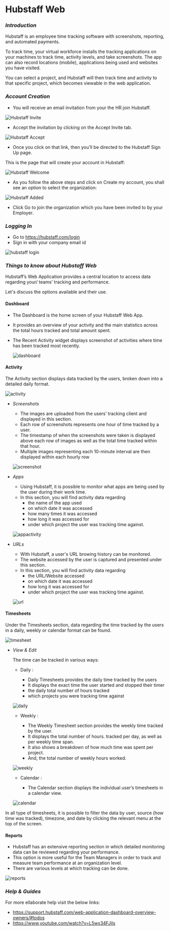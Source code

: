 # **Hubstaff Web**

### **_Introduction_**

Hubstaff is an employee time tracking software with screenshots, reporting, and automated payments.

To track time, your virtual workforce installs the tracking applications on your machines to track time, activity levels, and take screenshots. The app can also record locations (mobile), applications being used and websites you have visited.

 You can select a project, and Hubstaff will then track time and activity to that specific project, which becomes viewable in the web application.

### **_Account Creation_**

*   You will receive an email invitation from your the HR join Hubstaff.

![Hubstaff Invite](../images/Initial-images/Hubstaff-Web/Hubstaffinvite.jpg)

*   Accept the invitation by clicking on the Accept Invite tab.

![Hubstaff Accept](../images/Initial-images/Hubstaff-Web/HubstaffAccept.jpg)

*   Once you click on that link, then you’ll be directed to the Hubstaff Sign Up page.

This is the page that will create your account in Hubstaff:

![Hubstaff Welcome](../images/Initial-images/Hubstaff-Web/HubstaffWelcome.jpg)

*   As you follow the above steps and click on Create my account, you shall see an option to select the organization:

![Hubstaff Added](../images/Initial-images/Hubstaff-Web/Hubstaffadded.jpg)


*   Click Go to join the organization which you have been invited to by your Employer.

### **_Logging In_**

* Go to https://hubstaff.com/login
* Sign in with your company email id

![hubstaff login](../images/Initial-images/Hubstaff-Web/hubstafflogin.jpg)


### **_Things to know about Hubstaff Web_**

Hubstaff’s Web Application provides a central location to access data regarding your/ teams’ tracking and performance.

Let's discuss the options available and their use.

####   **Dashboard**

  * The Dashboard is the home screen of your Hubstaff Web App. 
*   It provides an overview of your activity and the main statistics across the total hours tracked and total amount spent.
*   The Recent Activity widget displays screenshot of activities where time has been tracked most recently.

    ![dashboard](../images/Initial-images/Hubstaff-Web/hubstaffdashboard.jpg)


####   **Activity**

The Activity section displays data tracked by the users, broken down into a detailed daily format.

![activity](../images/Initial-images/Hubstaff-Web/hubstaffactivity.jpg)


  *   *Screenshots*


        *   The images are uploaded from the users’ tracking client and displayed in this section.
        *   Each row of screenshots represents one hour of time tracked by a user. 
        *  The timestamp of when the screenshots were taken is displayed above each row of images as well as the total time tracked within that hour.
        *  Multiple images representing each 10-minute interval are then displayed within each hourly row

        ![screenshot](../images/Initial-images/Hubstaff-Web/hubstaffscreenshot.jpg)

  *  *Apps*

        *   Using Hubstaff, it is possible to monitor what apps are being used by the user during their work time.
        *   In this section, you will find activity data regarding 
            *   the name of the app used
            *   on which date it was accessed
            *   how many times it was accessed
            *   how long it was accessed for 
            *   under which project the user was tracking time against.

        ![appactivity](../images/Initial-images/Hubstaff-Web/hubstaffappactivity.jpg)


  *   *URLs*

        *   With Hubstaff, a user's URL browing history can be monitored.
        *   The website accessed by the user is captured and presented under this section.
        *   In this section, you will find activity data regarding 
            *   the URL/Website accessed
            *   on which date it was accessed
            *   how long it was accessed for 
            *   under which project the user was tracking time against.

        ![url](../images/Initial-images/Hubstaff-Web/hubstaffurl.jpg)


####   **Timesheets**     

Under the Timesheets section, data regarding the time tracked by the users in a daily, weekly or calendar format can be found. 

![timesheet](../images/Initial-images/Hubstaff-Web/timesheet.jpg)

  *   *View & Edit*

        The time can be tracked in various ways:

        *   Daily : 
  
            *   Daily Timesheets provides the daily time tracked by the users
            *   It displays the exact time the user started and stopped their timer
            *   the daily total number of hours tracked 
            *   which projects you were tracking time against

        ![daily](../images/Initial-images/Hubstaff-Web/dailytimesheet.jpg)

        *   Weekly :

            *   The Weekly Timesheet section provides the weekly time tracked by the user.
            *   It displays the total number of hours. tracked per day, as well as per weekly time span.
            *   It also shows a breakdown of how much time was spent per project.
            *   And, the total number of weekly hours worked.

        ![weekly](../images/Initial-images/Hubstaff-Web/weeklytimesheet.jpg)

         *   Calendar :

                *   The Calendar section displays the individual user’s timesheets in a calendar view.
  
        ![calendar](../images/Initial-images/Hubstaff-Web/calendartimesheet.jpg)

In all type of timesheets, it is possible to filter the data by user, source (how time was tracked), timezone, and date by clicking the relevant menu at the top of the screen.


####   **Reports**   

*   Hubstaff has an extensive reporting section in which detailed monitoring data can be reviewed regarding your performance.
*   This option is more useful for the Team Managers in order to track and measure team performance at an organization level.
*   There are various levels at which tracking can be done.

![reports](../images/Initial-images/Hubstaff-Web/reports.jpg)


### **_Help & Guides_**

For more ellaborate help visit the below links:

*   https://support.hubstaff.com/web-application-dashboard-overview-owners/#todos
*   https://www.youtube.com/watch?v=L5wx34FJjls
  

